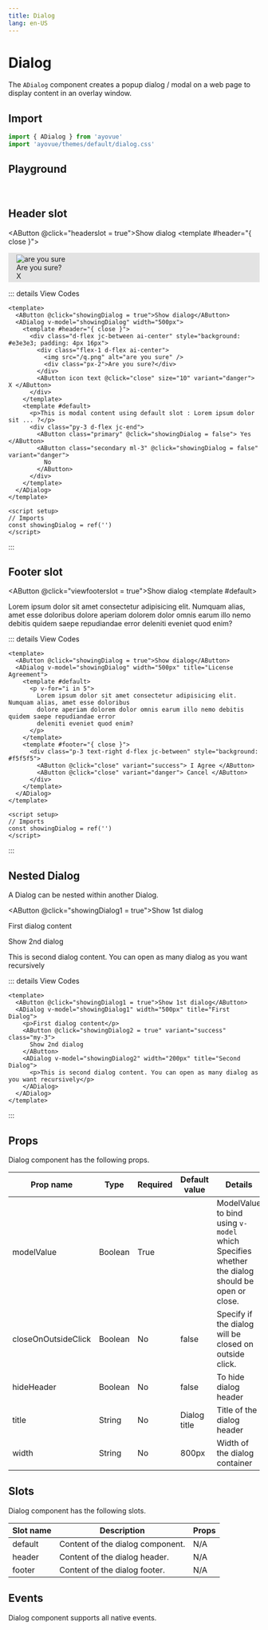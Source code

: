 ```yaml
---
title: Dialog
lang: en-US
---
```


<script setup lang="ts">
 import {shallowRef} from "vue"; 
import { ADialog, AButton} from '../../src/'
import { ADialogMeta } from '../../src/components/ADialog/ADialog.meta'
import PG from '../../src/playground/PG.vue'

const showingDialog = shallowRef(false);
const showingDialog1 = shallowRef(false);
const showingDialog2 = shallowRef(false);
const headerslot = shallowRef(false);
const viewfooterslot = shallowRef(false);



</script>

# Dialog

The <code>ADialog</code> component creates a popup dialog / modal on a web page to display content in an overlay window.

<!-- {{ADialogMeta.description}}. -->

## Import

```js
import { ADialog } from 'ayovue'
import 'ayovue/themes/default/dialog.css'
```

<!-- <ADialog closeOnOutsideClick width="500px" title="Dialog titles" v-model="showingDialog">
<template #footer>Footer slot</template>
<template #header>Header slot</template>
<template #default>Lorem ipsum dolar...</template>
</ADialog> -->

## Playground

<br/>

  <div>
    <PG :comp="ADialog" :comp-meta="ADialogMeta">
      <template #default="{ vModels }">
        <AButton @click="showingDialog = true">Show Dialog</AButton>
        <ADialog v-bind="vModels" v-model="showingDialog">
          <p>
            Lorem ipsum dolor sit amet, consectetur adipiscing elit, sed do eiusmod tempor incididunt ut labore et dolore magna aliqua. Ut enim ad minim veniam, quis nostrud exercitation ullamco laboris nisi ut aliquip ex ea commodo consequat. Duis aute irure dolor in reprehenderit in voluptate velit esse cillum dolore eu fugiat nulla pariatur. Excepteur sint occaecat cupidatat non proident, sunt in culpa qui officia deserunt mollit anim id est laborum
          </p>
        </ADialog>
      </template>
    </PG>

  </div>

## Header slot

<AButton @click="headerslot = true">Show dialog</AButton>
<ADialog v-model="headerslot" width="500px">
<template #header="{ close }">

<div
      class="d-flex jc-between ai-center"
      style="background: #e3e3e3; padding: 4px 16px"
    >
<div class="flex-1 d-flex ai-center">
<img src="/q.png" alt="are you sure" />
<div class="px-2">Are you sure?</div>
</div>
<AButton icon text @click="close" size="10" variant="danger">
X
</AButton>
</div>

  </template>
  <template #default>
    <p>This is modal content using default slot: Lorem ipsum dolor sit ... ?</p>
    <div class="py-3 d-flex jc-end">
      <AButton class="primary" @click="headerslot = false">
        Yes
      </AButton>
      <AButton
        class="secondary ml-3"
        @click="headerslot = false"
        variant="danger"
      >
        No
      </AButton>
    </div>

  </template>
</ADialog>

::: details View Codes

```vue
<template>
  <AButton @click="showingDialog = true">Show dialog</AButton>
  <ADialog v-model="showingDialog" width="500px">
    <template #header="{ close }">
      <div class="d-flex jc-between ai-center" style="background: #e3e3e3; padding: 4px 16px">
        <div class="flex-1 d-flex ai-center">
          <img src="/q.png" alt="are you sure" />
          <div class="px-2">Are you sure?</div>
        </div>
        <AButton icon text @click="close" size="10" variant="danger"> X </AButton>
      </div>
    </template>
    <template #default>
      <p>This is modal content using default slot : Lorem ipsum dolor sit ... ?</p>
      <div class="py-3 d-flex jc-end">
        <AButton class="primary" @click="showingDialog = false"> Yes </AButton>
        <AButton class="secondary ml-3" @click="showingDialog = false" variant="danger">
          No
        </AButton>
      </div>
    </template>
  </ADialog>
</template>

<script setup>
// Imports
const showingDialog = ref('')
</script>
```

:::

## Footer slot

<AButton @click="viewfooterslot = true">Show dialog</AButton>
<ADialog v-model="viewfooterslot" width="500px" title="License Agreement">
<template #default>

<p v-for="i in 5">
Lorem ipsum dolor sit amet consectetur adipisicing elit. Numquam alias, amet esse doloribus dolore aperiam dolorem dolor omnis earum illo nemo debitis quidem saepe repudiandae error deleniti eveniet quod enim?
</p>
</template>
<template #footer="{ close }">

  <div class="p-3 text-right d-flex jc-between" style="background: #f5f5f5">
    <AButton @click="close" variant="success"> I Agree </AButton>
    <AButton @click="close" variant="danger"> Cancel </AButton>
  </div>
  </template>
</ADialog>

::: details View Codes

```vue
<template>
  <AButton @click="showingDialog = true">Show dialog</AButton>
  <ADialog v-model="showingDialog" width="500px" title="License Agreement">
    <template #default>
      <p v-for="i in 5">
        Lorem ipsum dolor sit amet consectetur adipisicing elit. Numquam alias, amet esse doloribus
        dolore aperiam dolorem dolor omnis earum illo nemo debitis quidem saepe repudiandae error
        deleniti eveniet quod enim?
      </p>
    </template>
    <template #footer="{ close }">
      <div class="p-3 text-right d-flex jc-between" style="background: #f5f5f5">
        <AButton @click="close" variant="success"> I Agree </AButton>
        <AButton @click="close" variant="danger"> Cancel </AButton>
      </div>
    </template>
  </ADialog>
</template>

<script setup>
// Imports
const showingDialog = ref('')
</script>
```

:::

## Nested Dialog

A Dialog can be nested within another Dialog.

<AButton @click="showingDialog1 = true">Show 1st dialog</AButton>
<ADialog v-model="showingDialog1" width="500px" title="First Dialog">

  <p>First dialog content</p>
  <AButton
      @click="showingDialog2 = true"
      variant="success"
      class="my-3"
    >
      Show 2nd dialog
    </AButton>
    <ADialog
    v-model="showingDialog2"
    width="200px"
    title="Second Dialog"
  >
    <p>
      This is second dialog content. You can open as many dialog as
      you want recursively
    </p>
  </ADialog>
  </ADialog>

::: details View Codes

```vue
<template>
  <AButton @click="showingDialog1 = true">Show 1st dialog</AButton>
  <ADialog v-model="showingDialog1" width="500px" title="First Dialog">
    <p>First dialog content</p>
    <AButton @click="showingDialog2 = true" variant="success" class="my-3">
      Show 2nd dialog
    </AButton>
    <ADialog v-model="showingDialog2" width="200px" title="Second Dialog">
      <p>This is second dialog content. You can open as many dialog as you want recursively</p>
    </ADialog>
  </ADialog>
</template>
```

:::

## Props

Dialog component has the following props.

| Prop name           | Type    | Required | Default value | Details                                                                                                   |
| ------------------- | ------- | -------- | ------------- | --------------------------------------------------------------------------------------------------------- |
| modelValue          | Boolean | True     |               | ModelValue to bind using <code>v-model</code> which Specifies whether the dialog should be open or close. |
| closeOnOutsideClick | Boolean | No       | false         | Specify if the dialog will be closed on outside click.                                                    |
| hideHeader          | Boolean | No       | false         | To hide dialog header                                                                                     |
| title               | String  | No       | Dialog title  | Title of the dialog header                                                                                |
| width               | String  | No       | 800px         | Width of the dialog container                                                                             |

## Slots

Dialog component has the following slots.

| Slot name | Description                      | Props |
| --------- | -------------------------------- | ----- |
| default   | Content of the dialog component. | N/A   |
| header    | Content of the dialog header.    | N/A   |
| footer    | Content of the dialog footer.    | N/A   |

## Events

Dialog component supports all native events.
